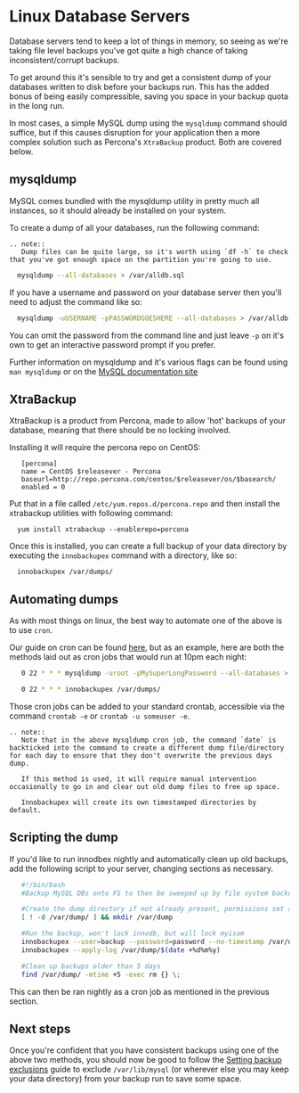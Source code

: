 # Linux Database Servers

Database servers tend to keep a lot of things in memory, so seeing as we're taking file level backups you've got quite a high chance of taking inconsistent/corrupt backups.

To get around this it's sensible to try and get a consistent dump of your databases written to disk before your backups run. This has the added bonus of being easily compressible, saving you space in your backup quota in the long run.

In most cases, a simple MySQL dump using the `mysqldump` command should suffice, but if this causes disruption for your application then a more complex solution such as Percona's `XtraBackup` product. Both are covered below.

## mysqldump

MySQL comes bundled with the mysqldump utility in pretty much all instances, so it should already be installed on your system.

To create a dump of all your databases, run the following command:

```eval_rst
.. note::
   Dump files can be quite large, so it's worth using `df -h` to check that you've got enough space on the partition you're going to use.
```

```bash
  mysqldump --all-databases > /var/alldb.sql
```

If you have a username and password on your database server then you'll need to adjust the command like so:

```bash
  mysqldump -uUSERNAME -pPASSWORDGOESHERE --all-databases > /var/alldb.sql
```

You can omit the password from the command line and just leave `-p` on it's own to get an interactive password prompt if you prefer.

Further information on mysqldump and it's various flags can be found using `man mysqldump` or on the [MySQL documentation site](https://dev.mysql.com/doc/refman/5.1/en/mysqldump.html)


## XtraBackup

XtraBackup is a product from Percona, made to allow 'hot' backups of your database, meaning that there should be no locking involved.

Installing it will require the percona repo on CentOS:

```console   
   [percona]
   name = CentOS $releasever - Percona
   baseurl=http://repo.percona.com/centos/$releasever/os/$basearch/
   enabled = 0
```

Put that in a file called `/etc/yum.repos.d/percona.repo` and then install the xtrabackup utilities with following command:

```console
  yum install xtrabackup --enablerepo=percona
```

Once this is installed, you can create a full backup of your data directory by executing the `innobackupex` command with a directory, like so:

```console
  innobackupex /var/dumps/
```

## Automating dumps

As with most things on linux, the best way to automate one of the above is to use `cron`.

Our guide on cron can be found [here](/linux/basics/cron.html), but as an example, here are both the methods laid out as cron jobs that would run at 10pm each night:

```bash
   0 22 * * * mysqldump -uroot -pMySuperLongPassword --all-databases > /var/dumps/alldb-`date`.sql
```
```bash
   0 22 * * * innobackupex /var/dumps/
```

Those cron jobs can be added to your standard crontab, accessible via the command `crontab -e` or `crontab -u someuser -e`.

```eval_rst
.. note::   
   Note that in the above mysqldump cron job, the command `date` is backticked into the command to create a different dump file/directory for each day to ensure that they don't overwrite the previous days dump.

   If this method is used, it will require manual intervention occasionally to go in and clear out old dump files to free up space.

   Innobackupex will create its own timestamped directories by default.
```

## Scripting the dump

If you'd like to run innodbex nightly and automatically clean up old backups, add the following script to your server, changing sections as necessary.

```bash
   #!/bin/bash
   #Backup MySQL DBs onto FS to then be sweeped up by file system backups.

   #Create the dump directory if not already present, permissions set as user that runs the script
   [ ! -d /var/dump/ ] && mkdir /var/dump

   #Run the backup, won't lock innodb, but will lock myisam
   innobackupex --user=backup --password=password --no-timestamp /var/dump/$(date +%d%m%y)
   innobackupex --apply-log /var/dump/$(date +%d%m%y)

   #Clean up backups older than 5 days
   find /var/dump/ -mtime +5 -exec rm {} \;
```

This can then be ran nightly as a cron job as mentioned in the previous section.

## Next steps

Once you're confident that you have consistent backups using one of the above two methods, you should now be good to follow the [Setting backup exclusions](https://my.ukfast.co.uk/faq/1090.html) guide to exclude `/var/lib/mysql` (or wherever else you may keep your data directory) from your backup run to save some space.
